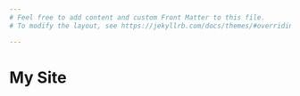 ```yaml
---
# Feel free to add content and custom Front Matter to this file.
# To modify the layout, see https://jekyllrb.com/docs/themes/#overriding-theme-defaults

---
```


# My Site
